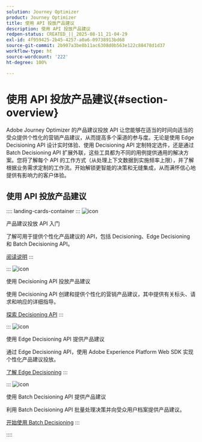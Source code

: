 ```yaml
---
solution: Journey Optimizer
product: Journey Optimizer
title: 使用 API 投放产品建议
description: 使用 API 投放产品建议
redpen-status: CREATED_||_2025-08-11_21-04-29
exl-id: 4f959425-2b45-4257-a0a6-09738913bd68
source-git-commit: 2b907a3be8b11ac6308d0b563e122c88478d1d37
workflow-type: ht
source-wordcount: '222'
ht-degree: 100%

---
```


# 使用 API 投放产品建议{#section-overview}

Adobe Journey Optimizer 的产品建议投放 API 让您能够在适当的时间向适当的受众提供个性化的营销产品建议，从而提高多个渠道的参与度。无论是使用 Edge Decisioning API 设计实时体验、使用 Decisioning API 定制特定选件，还是通过 Batch Decisioning API 扩展外联，这些工具都为不同的用例提供通用的解决方案。您将了解每个 API 的工作方式（从处理上下文数据到实施频率上限），并了解根据业务需求定制的工作流。开始解锁更智能的决策和无缝集成，从而满怀信心地提供有影响力的客户体验。

## 使用 API 投放产品建议

:::: landing-cards-container
:::
![icon](https://cdn.experienceleague.adobe.com/icons/book.svg?lang=zh-Hans)

产品建议投放 API 入门

了解可用于提供个性化产品建议的 API，包括 Decisioning、Edge Decisioning 和 Batch Decisioning API。

[阅读说明](../using/offers/api-reference/offer-delivery-api/start-offer-delivery-apis.md)
:::

:::
![icon](https://cdn.experienceleague.adobe.com/icons/code-branch.svg?lang=zh-Hans)

使用 Decisioning API 投放产品建议

使用 Decisioning API 创建和提供个性化的营销产品建议，其中提供有关标头、请求和响应的详细指导。

[探索 Decisioning API](../using/offers/api-reference/offer-delivery-api/decisioning-api.md)
:::

:::
![icon](https://cdn.experienceleague.adobe.com/icons/gear.svg?lang=zh-Hans)

使用 Edge Decisioning API 提供产品建议

通过 Edge Decisioning API，使用 Adobe Experience Platform Web SDK 实现个性化产品建议投放。

[了解 Edge Decisioning](../using/offers/api-reference/offer-delivery-api/edge-decisioning-api.md)
:::

:::
![icon](https://cdn.experienceleague.adobe.com/icons/list-check.svg?lang=zh-Hans)

使用 Batch Decisioning API 提供产品建议

利用 Batch Decisioning API 批量处理决策并向受众用户档案提供产品建议。

[开始使用 Batch Decisioning](../using/offers/api-reference/offer-delivery-api/batch-decisioning-api.md)
:::

::::
